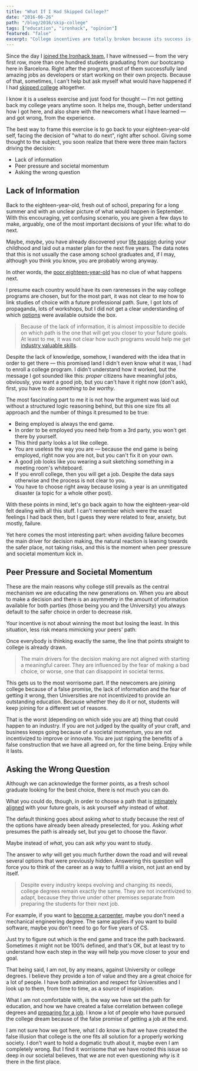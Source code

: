 ```yaml
---
title: "What If I Had Skipped College?"
date: "2016-06-26"
path: "/blog/2016/skip-college"
tags: ["education", "ironhack", "opinion"]
featured: "false"
excerpt: "College incentives are totally broken because its success is not properly linked to student outcomes. New students will keep joining out of fear and societal pressure and the institution won't be incentivized to change."
---
```


Since the day I [joined the Ironhack team](/blog/2015/wecode), I have witnessed — from the very first row, more than one hundred students graduating from our bootcamp here in Barcelona. Right after the program, most of them successfully land amazing jobs as developers or start working on their own projects. Because of that, sometimes, I can't help but ask myself what would have happened if I had [skipped college](/blog/2013/industrial-engineer) altogether.

I know it is a useless exercise and just food for thought — I'm not getting back my college years anytime soon. It helps me, though, better understand how I got here, and also share with the newcomers what I have learned — and got wrong, from the experience.

The best way to frame this exercise is to go back to your eighteen-year-old self, facing the decision of "what to do next", right after school. Giving some thought to the subject, you soon realize that there were three main factors driving the decision:

* Lack of information
* Peer pressure and societal momentum
* Asking the wrong question


## Lack of Information
Back to the eighteen-year-old, fresh out of school, preparing for a long summer and with an unclear picture of what would happen in September. With this encouraging, yet confusing scenario, you are given a few days to make, arguably, one of the most important decisions of your life: what to do next.

Maybe, *maybe*, you have already discovered your [life passion](/blog/2015/passion-work) during your childhood and laid out a master plan for the next five years. The data notes that this is not usually the case among school graduates and, if I may, although you think you know, you are probably wrong anyway.

In other words, the [poor eighteen-year-old](/blog/2016/designer) has no clue of what happens next.

I presume each country would have its own rarenesses in the way college programs are chosen, but for the most part, it was not clear to me how to link studies of choice with a future professional path. Sure, I got lots of propaganda, lots of workshops, but I did not get a clear understanding of which [options](/blog/2016/ironhack-experience) were available outside the box.

> Because of the lack of information, it is almost impossible to decide on which path is the one that will get you closer to your future goals. At least to me, it was not clear how such programs would help me get [industry valuable skills](/blog/2018/udacity-dand).

Despite the lack of knowledge, somehow, I wandered with the idea that in order to get there — this promised land I didn't even know what it was, I had to enroll a college program. I didn't understand how it worked, but the message I got sounded like this: *proper* citizens have meaningful jobs, obviously, you want a good job, but you can't have it right now (don't ask), first, you have to *do something* to *be worthy*.

The most fascinating part to me it is not how the argument was laid out without a structured logic reasoning behind, but this one size fits all approach and the number of things it presumed to be true:

* Being employed is always the end game.
* In order to be employed you need help from a 3rd party, you won't get there by yourself.
* This third party looks a lot like college.
* You are useless the way you are — because the end game is being employed, right now you are not, but you can't fix it on your own.
* A good job looks like you wearing a suit sketching something in a meeting room's whiteboard.
* If you enroll college, then you will get a job. Despite the data says otherwise and the process is not clear to you.
* You have to choose right away because losing a year is an unmitigated disaster (a topic for a whole other post).

With these points in mind, let's go back again to how the eighteen-year-old felt dealing with all this stuff. I can't remember which were the exact feelings I had back then, but I guess they were related to fear, anxiety, but mostly, failure.

Yet here comes the most interesting part: when avoiding failure becomes the main driver for decision making, the natural reaction is leaning towards the safer place, not taking risks, and this is the moment when peer pressure and societal momentum kick in.


## Peer Pressure and Societal Momentum
These are the main reasons why college still prevails as the central mechanism we are educating the new generations on. When you are about to make a decision and there is an asymmetry in the amount of information available for both parties (those being you and the University) you always default to the safer choice in order to decrease risk.

Your incentive is not about winning the most but losing the least. In this situation, less risk means mimicking your peers' path.

Once everybody is thinking exactly the same, the line that points straight to college is already drawn.

> The main drivers for the decision making are not aligned with starting a meaningful career. They are influenced by the fear of making a bad choice, or worse, one that can disappoint in societal terms.

This gets us to the most worrisome part. If the newcomers are joining college because of a false promise, the lack of information and the fear of getting it wrong, then Universities are not incentivized to provide an outstanding education. Because whether they do it or not, students will keep joining for a different set of reasons.

That is the worst (depending on which side you are at) thing that could happen to an industry. If you are not judged by the quality of your craft, and business keeps going because of a societal momentum, you are not incentivized to improve or innovate. You are just ripping the benefits of a false construction that we have all agreed on, for the time being. Enjoy while it lasts.


## Asking the Wrong Question
Although we can acknowledge the former points, as a fresh school graduate looking for the best choice, there is not much you can do.

What you could do, though, in order to choose a path that is [intimately aligned](/blog/2017/alignment) with your future goals, is ask yourself *why* instead of *what*.

The default thinking goes about asking *what* to study because the rest of the options have already been already preselected, for you. Asking *what* presumes the path is already set, but you get to choose the flavor.

Maybe instead of *what*, you can ask *why* you want to study.

The answer to *why* will get you much further down the road and will reveal several options that were previously hidden. Answering this question will force you to think of the career as a way to fulfill a vision, not just an end by itself.

> Despite every industry keeps evolving and changing its needs, college degrees remain exactly the same. They are not incentivized to adapt, because they thrive under other premises separate from preparing the students for their next job.

For example, if you want to [become a carpenter](/blog/2015/lifestyle), maybe you don't need a mechanical engineering degree. The same applies if you want to build software, maybe you don't need to go for five years of CS.

Just try to figure out which is the end game and trace the path backward. Sometimes it might not be 100% defined, and that's OK, but at least try to understand how each step in the way will help you move closer to your end goal.

That being said, I am not, by any means, against University or college degrees. I believe they provide a ton of value and they are a great choice for a lot of people. I have both admiration and respect for Universities and I look up to them, from time to time, as a source of inspiration.

What I am not comfortable with, is the way we have set the path for education, and how we have created a false correlation between college degrees and [preparing for a job](/blog/2017/curiosity). I know a lot of people who have pursued the college dream because of the false promise of getting a job at the end.

I am not sure how we got here, what I do know is that we have created the false illusion that college is the one fits all solution for a properly working society. I don't want to hold a dogmatic truth about it, maybe even I am completely wrong. But I find it worrisome that we have rooted this issue so deep in our societal believes, that we are not even questioning *why* is it there in the first place.
